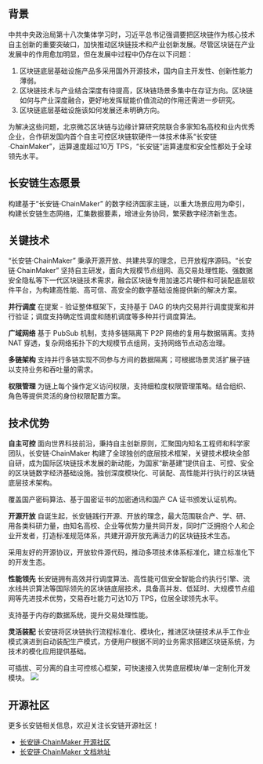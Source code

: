 ## 背景
中共中央政治局第十八次集体学习时，习近平总书记强调要把区块链作为核心技术自主创新的重要突破口，加快推动区块链技术和产业创新发展。尽管区块链在产业发展中的作用愈加明显，但在发展中过程中仍存在以下问题：

1. 区块链底层基础设施产品多采用国外开源技术，国内自主开发性、创新性能力薄弱。
2. 区块链技术与产业结合深度有待提高，区块链场景多集中在存证方向。区块链如何与产业深度融合，更好地发挥赋能价值流动的作用还需进一步研究。
3. 区块链底层基础设施该如何发展还未明确方向。

为解决这些问题，北京微芯区块链与边缘计算研究院联合多家知名高校和业内优秀企业，合作研发国内首个自主可控区块链软硬件一体技术体系“长安链·ChainMaker”，运算速度超过10万 TPS，“长安链”运算速度和安全性都处于全球领先水平。

## 长安链生态愿景
构建基于“长安链·ChainMaker” 的数字经济国家主链，以重大场景应用为牵引，构建长安链生态网络，汇集数据要素，增进业务协同，繁荣数字经济新生态。

## 关键技术
“长安链·ChainMaker” 秉承开源开放、共建共享的理念，已开放程序源码。“长安链·ChainMaker” 坚持自主研发，面向大规模节点组网、高交易处理性能、强数据安全隐私等下一代区块链技术需求，融合区块链专用加速芯片硬件和可装配底层软件平台，为构建高性能、高可信、高安全的数字基础设施提供新的解决方案。

**并行调度**
在提案 - 验证整体框架下，支持基于 DAG 的块内交易并行调度提案和并行验证；调度支持确定性调度和随机调度等多种并行调度算法。

**广域网络**
基于 PubSub 机制，支持多链隔离下 P2P 网络的复用与数据隔离。支持 NAT 穿透，复杂网络拓扑下的大规模节点组网，支持网络节点动态治理。

**多链架构**
支持并行多链实现不同参与方间的数据隔离；可根据场景灵活扩展子链以支持业务和吞吐量的需求。

**权限管理**
为链上每个操作定义访问权限，支持细粒度权限管理策略。结合组织、角色等提供灵活的身份权限配置方案。

## 技术优势
**自主可控**
面向世界科技前沿，秉持自主创新原则，汇聚国内知名工程师和科学家团队，长安链·ChainMaker 构建了全球独创的底层技术框架，关键技术模块全部自研，成为国际区块链技术发展的新动能，为国家“新基建”提供自主、可控、安全的区块链数字经济基础设施。独创深度模块化、可装配、高性能并行执行的区块链底层技术架构。

覆盖国产密码算法、基于国密证书的加密通讯和国产 CA 证书颁发认证机构。

**开源开放**
自诞生起，长安链践行开源、开放的理念，最大范围联合产、学、研、用各类科研力量，由知名高校、企业等优势力量共同开发，同时广泛拥抱个人和企业开发者，打造标准规范体系，共建开源开放充满活力的区块链技术生态。

采用友好的开源协议，开放软件源代码，推动多项技术体系标准化，建立标准化下的开发生态。

**性能领先**
长安链拥有高效并行调度算法、高性能可信安全智能合约执行引擎、流水线共识算法等国际领先的区块链底层技术，具备高并发、低延时、大规模节点组网等先进技术优势，交易吞吐能力可达10万 TPS，位居全球领先水平。

支持基于内存的数据系统，提升交易处理性能。

**灵活装配**
长安链将区块链执行流程标准化、模块化，推进区块链技术从手工作业模式演进到自动装配生产模式，方便用户根据不同的业务需求搭建区块链系统，为技术的模化应用提供基础。

可插拔、可分离的自主可控核心框架，可快速接入优势底层模块/单一定制化开发模块。
![](https://main.qcloudimg.com/raw/bfbe85bace1d9b53835ac35cc420957a.png)


## 开源社区
更多长安链相关信息，欢迎关注长安链开源社区！
- [长安链·ChainMaker 开源社区](https://chainmaker.org/)
- [长安链·ChainMaker 文档地址](https://docs.chainmaker.org.cn/v1.2.0/html/intro/%E5%B9%B3%E5%8F%B0%E7%AE%80%E4%BB%8B.html)
